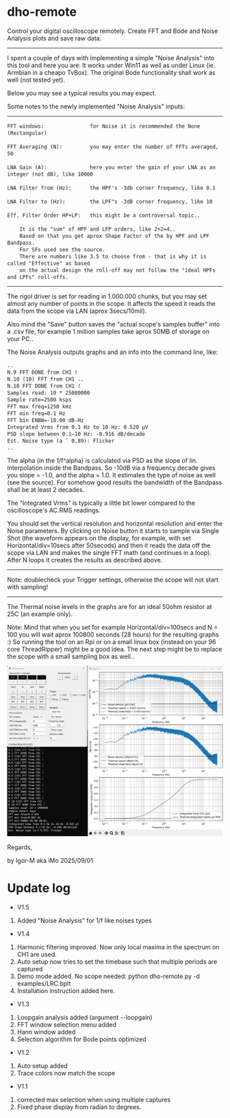 # dho-remote
Control your digital oscilloscope remotely. Create FFT and Bode and Noise Analysis plots and save raw data.
************************************************************************************************************

I spent a couple of days with implementing a simple "Noise Analysis" into this tool and here you are:
It works under Win11 as well as under Linux (ie. Armbian in a cheapo TvBox).
The original Bode functionality shall work as well (not tested yet).

Below you may see a typical results you may expect.

Some notes to the newly implemented "Noise Analysis" inputs:
*************************************************************
```
FFT windows:               for Noise it is recommended the None (Rectangular)

FFT Averaging (N):         you may enter the number of FFTs averaged, 50

LNA Gain (A):              here you enter the gain of your LNA as an integer (not dB), like 10000

LNA Filter from (Hz):      the HPF's -3db corner frequency, like 0.1

LNA Filter to (Hz):        the LPF"s -3dB corner frequency, like 10

Eff. Filter Order HP+LP:   this might be a controversal topic.. 

    It is the "sum" of HPF and LFP orders, like 2+2=4..
    Based on that you get aprox Shape Factor of the by HPF and LPF Bandpass. 
    For SFs used see the source.
    There are numbers like 3.5 to choose from - that is why it is called "Effective" as based
    on the actual design the roll-off may not follow the "ideal HPFs and LPFs" roll-offs.
```
****************************************************************************************

The rigol driver is set for reading in 1.000.000 chunks, but you may set almost any number of points
in the scope. It affects the speed it reads the data from the scope via LAN (aprox 3secs/10mil).

Also mind the "Save" button saves the "actual scope's samples buffer" into a .csv file, for example
1 million samples take aprox 50MB of storage on your PC..

The Noise Analysis outputs graphs and an info into the command line, like:

```
..
N.9 FFT DONE from CH1 !
N.10 (10) FFT from CH1 ..
N.10 FFT DONE from CH1 !
Samples read: 10 * 25000000
Sample rate=2500 ksps
FFT max freq=1250 kHz
FFT min freq=0.1 Hz
FFT bin ENBW=-10.00 dB-Hz
Integrated Vrms from 0.1 Hz to 10 Hz: 0.520 µV 
PSD slope between 0.1–10 Hz: -8.916 dB/decade
Est. Noise type (a ˜ 0.89): Flicker
..
```

The alpha (in the 1/f^alpha) is calculated via PSD as the slope of lin. interpolation inside the Bandpass.
So -10dB via a frequency decade gives you slope = -1.0, and the alpha = 1.0.
It estimates the type of noise as well (see the source).
For somehow good results the bandwidth of the Bandpass shall be at least 2 decades.

The "Integrated Vrms" is typically a little bit lower compared to the oscilloscope's AC.RMS readings.

You should set the vertical resolution and horizontal resolution and enter the Noise parameters.
By clicking on Noise button it starts to sample via Single Shot (the waveform appears on the display,
for example, with set Horizontal/div=10secs after 50secods) and then it reads the data off the scope
via LAN and makes the single FFT math (and continues in a loop).
After N loops it creates the results as described above.
***
Note: doublecheck your Trigger settings, otherwise the scope will not start with sampling!
***
The Thermal noise levels in the graphs are for an ideal 50ohm resistor at 25C (an example only).

Note: Mind that when you set for example Horizontal/div=100secs and N = 100 you will wait aprox 100800 seconds (28 hours) for the resulting graphs :)
So running the tool on an Rpi or on a small linux box (instead on your 96 core ThreadRipper) might be a good idea.
The next step might be to replace the scope with a small sampling box as well..



![Screenshot](pictures/Noise_Analyser.png)



Regards,

by Igor-M aka iMo 2025/09/01



# Update log
* V1.5
1. Added "Noise Analysis" for 1/f like noises types
* V1.4
1. Harmonic filtering improved. Now only local maxima in the spectrum on CH1 are used.
2. Auto setup now tries to set the timebase such that multiple periods are captured
3. Demo mode added. No scope needed: python dho-remote.py -d examples/LRC.bplt
4. Installation instruction added here. 
* V1.3
1. Loopgain analysis added (argument --loopgain)
2. FFT window selection menu added
3. Hann window added
4. Selection algorithm for Bode points optimized
* V1.2
1. Auto setup added
2. Trace colors now match the scope
* V1.1
1. corrected max selection when using multiple captures
2. Fixed phase display from radian to degrees.
